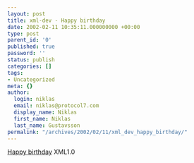 ```yaml
---
layout: post
title: xml-dev - Happy birthday
date: 2002-02-11 10:35:11.000000000 +00:00
type: post
parent_id: '0'
published: true
password: ''
status: publish
categories: []
tags:
- Uncategorized
meta: {}
author:
  login: niklas
  email: niklas@protocol7.com
  display_name: Niklas
  first_name: Niklas
  last_name: Gustavsson
permalink: "/archives/2002/02/11/xml_dev_happy_birthday/"
---
```

[Happy birthday](http://lists.xml.org/archives/xml-dev/200202/msg00446.html) XML1.0

